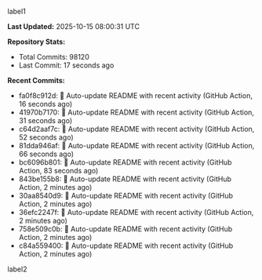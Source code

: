 
label1 
<!-- ACTIVITY_START -->
**Last Updated:** 2025-10-15 08:00:31 UTC

**Repository Stats:**
- Total Commits: 98120
- Last Commit: 17 seconds ago

**Recent Commits:**
- fa0f8c912d: 🤖 Auto-update README with recent activity (GitHub Action, 16 seconds ago)
- 41970b7170: 🤖 Auto-update README with recent activity (GitHub Action, 31 seconds ago)
- c64d2aaf7c: 🤖 Auto-update README with recent activity (GitHub Action, 52 seconds ago)
- 81dda946af: 🤖 Auto-update README with recent activity (GitHub Action, 66 seconds ago)
- bc6096b801: 🤖 Auto-update README with recent activity (GitHub Action, 83 seconds ago)
- 843be155b8: 🤖 Auto-update README with recent activity (GitHub Action, 2 minutes ago)
- 30aa8540d9: 🤖 Auto-update README with recent activity (GitHub Action, 2 minutes ago)
- 36efc2247f: 🤖 Auto-update README with recent activity (GitHub Action, 2 minutes ago)
- 758e509c0b: 🤖 Auto-update README with recent activity (GitHub Action, 2 minutes ago)
- c84a559400: 🤖 Auto-update README with recent activity (GitHub Action, 2 minutes ago)
<!-- ACTIVITY_END -->

label2
